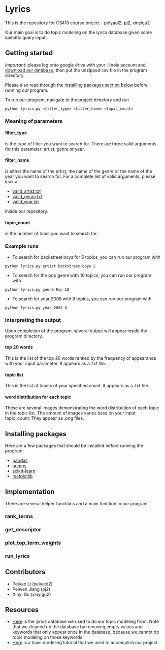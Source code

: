 # Lyrics

This is the repository for CS410 course project - peiyaol2, pj2, xinyigu2

Our main goal is to do topic modeling on the lyrics database given some specific query input.

## Getting started
*Important*: please log onto google drive with your illinois account and [download our database](https://drive.google.com/file/d/1g8SArnDU4XOSbdUIZvQ1-glQ5cJnFOlF/view?usp=sharing), then put the unzipped csv file in the program directory.

Please also read through the [installing packages section below](https://github.com/peiyaoli2/Lyrics#installing-packages) before running our program.

To run our program, navigate to the project directory and run
```
python lyrics.py <filter_type> <filter_name> <topic_count>
```

### Meaning of parameters
#### filter_type
is the type of filter you want to search for. There are three valid arguments for this parameter: artist, genre or year.

#### filter_name
is either the name of the artist, the name of the genre or the name of the year you want to search for.
For a complete list of valid arguments, please look at
* [valid_artist.txt](https://github.com/peiyaoli2/Lyrics/blob/master/valid_artist.txt)
* [valid_genre.txt](https://github.com/peiyaoli2/Lyrics/blob/master/valid_genre.txt)
* [valid_year.txt](https://github.com/peiyaoli2/Lyrics/blob/master/valid_year.txt)

inside our repository.

#### topic_count
is the number of topic you want to search for.
  
### Example runs
* To search for backstreet boys for 5 topics, you can run our program with
```
python lyrics.py artist backstreet-boys 5
```

* To search for the pop genre with 10 topics, you can run our program with
```
python lyrics.py genre Pop 10
```

* To search for year 2008 with 8 topics, you can run our program with
```
python lyrics.py year 2008 8
```

### Interpreting the output
Upon completion of the program, several output will appear inside the program directory.
#### top 20 words
This is the list of the top 20 words ranked by the frequency of appearance with your input parameter. It appears as a .txt file.
#### topic list
This is the list of topics of your specified count. It appears as a .txt file.
#### word distribution for each topic
These are several images demonstrating the word distribution of each topic in the topic list. The amount of images varies base on your input topic_count. They appear as .png files.

## Installing packages
Here are a few packages that should be installed before running the program:
* [pandas](https://pandas.pydata.org/pandas-docs/stable/install.html)
* [numpy](https://docs.scipy.org/doc/numpy-1.14.0/user/install.html)
* [scikit-learn](http://scikit-learn.org/stable/install.html)
* [matplotlib](https://matplotlib.org/users/installing.html)

## Implementation
There are several helper functions and a main function in our program.

### rank_terms
### get_descriptor
### plot_top_term_weights
### run_lyrics

## Contributors
* Peiyao Li (peiyaol2)
* Peiwen Jiang (pj2)
* Xinyi Gu (xinyigu2)

## Resources
* [Here](https://www.kaggle.com/gyani95/380000-lyrics-from-metrolyrics) is the lyrics database we used to do our topic modeling from. Note that we cleaned up the database by removing empty values and keywords that only appear once in the database, because we cannot do topic modeling on those keywords.
* [Here](https://github.com/derekgreene/topic-model-tutorial) is a topic modeling tutorial that we used to accomplish our project.
